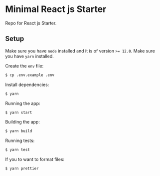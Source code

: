 # Minimal React js Starter

Repo for  React js Starter.

## Setup

Make sure you have `node` installed and it is of version `>= 12.0`.
Make sure you have `yarn` installed.

Create the `env` file:

```sh
$ cp .env.example .env
```

Install dependencies:

```sh
$ yarn
```

Running the app:

```sh
$ yarn start
```

Building the app:

```sh
$ yarn build
```

Running tests:

```sh
$ yarn test
```

If you to want to format files:

```sh
$ yarn prettier
```
